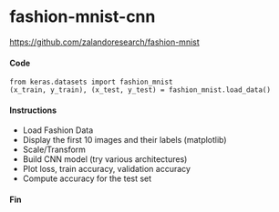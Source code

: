 # fashion-mnist-cnn

https://github.com/zalandoresearch/fashion-mnist

#### Code

```
from keras.datasets import fashion_mnist
(x_train, y_train), (x_test, y_test) = fashion_mnist.load_data()
```

#### Instructions

- Load Fashion Data
- Display the first 10 images and their labels (matplotlib)
- Scale/Transform
- Build CNN model (try various architectures)
- Plot loss, train accuracy, validation accuracy
- Compute accuracy for the test set

#### Fin
